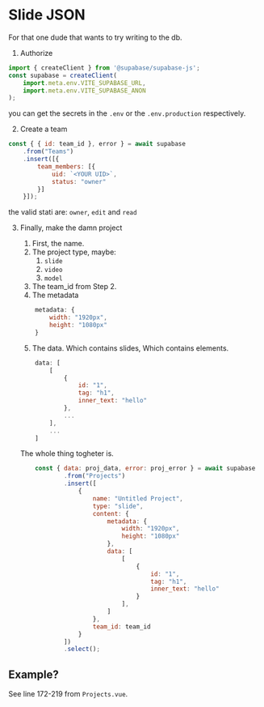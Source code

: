 # Slide JSON

For that one dude that wants to try writing to the db.

1. Authorize
```js
import { createClient } from '@supabase/supabase-js';
const supabase = createClient(
    import.meta.env.VITE_SUPABASE_URL,
    import.meta.env.VITE_SUPABASE_ANON
);
```
you can get the secrets in the `.env` or the `.env.production` respectively.

2. Create a team
```js
const { { id: team_id }, error } = await supabase
    .from("Teams")
    .insert([{
        team_members: [{
            uid: `<YOUR UID>`,
            status: "owner"
        }]
    }]);
```
the valid stati are:  `owner`, `edit` and `read`

3. Finally, make the damn project

    1. First, the name.
    2. The project type, maybe:
        1. `slide`
        2. `video`
        3. `model`
    3. The team_id from Step 2.
    4. The metadata
    ```js
        metadata: {
            width: "1920px",
            height: "1080px"
        }
    ```
    5. The data. Which contains slides, Which contains elements.
    ```js
        data: [
            [
                {
                    id: "1",
                    tag: "h1",
                    inner_text: "hello"
                },
                ...
            ],
            ...
        ]
    ```

    The whole thing togheter is.
    ```js
        const { data: proj_data, error: proj_error } = await supabase
                .from("Projects")
                .insert([
                    {
                        name: "Untitled Project",
                        type: "slide",
                        content: {
                            metadata: {
                                width: "1920px",
                                height: "1080px"
                            },
                            data: [
                                [
                                    {
                                        id: "1",
                                        tag: "h1",
                                        inner_text: "hello"
                                    }
                                ],
                            ]
                        },
                        team_id: team_id
                    }
                ])
                .select();
    ```

## Example?

See line 172-219 from `Projects.vue`.